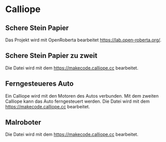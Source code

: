 # Calliope

## Schere Stein Papier
Das Projekt wird mit OpenRoberta bearbeitet https://lab.open-roberta.org/.
## Schere Stein Papier zu zweit
Die Datei wird mit dem https://makecode.calliope.cc bearbeitet.
## Ferngesteueres Auto
Ein Calliope wird mit den Motoren des Autos verbunden. Mit dem zweiten Calliope kann das Auto ferngesteuert werden. 
Die Datei wird mit dem https://makecode.calliope.cc bearbeitet.
## Malroboter
Die Datei wird mit dem https://makecode.calliope.cc bearbeitet.





